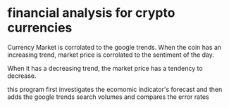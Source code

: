 # financial analysis for crypto currencies

Currency Market is corrolated to the google trends. When the coin has an increasing trend, market price is corrolated to the sentiment of the day. 

When it has a decreasing trend, the market price has a tendency to decrease.

this program first investigates the ecomomic indicator's forecast and then adds the google trends search volumes and compares the error rates

